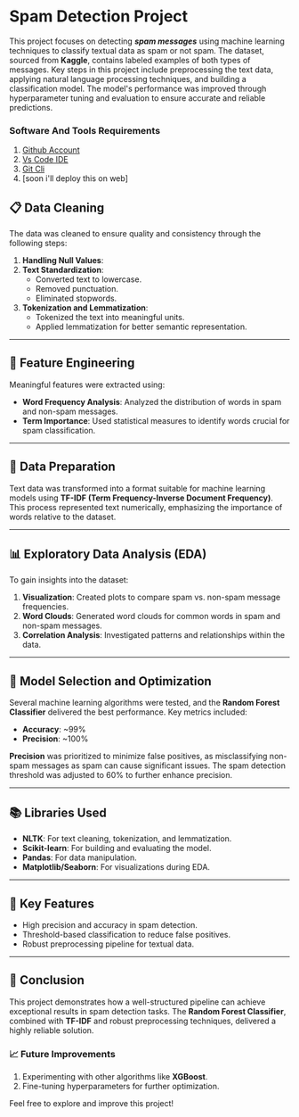 # Spam Detection Project

This project focuses on detecting ***spam messages*** using machine learning techniques to classify textual data as spam or not spam. The dataset, sourced from **Kaggle**, contains labeled examples of both types of messages. Key steps in this project include preprocessing the text data, applying natural language processing techniques, and building a classification model. The model's performance was improved through hyperparameter tuning and evaluation to ensure accurate and reliable predictions.

### Software And Tools Requirements
1. [Github Account](https:\\github.com)
2. [Vs Code IDE](https:\\code.visualstudio.com)
3. [Git Cli](https:https://git-scm.com/downloads)
4. [soon i'll deploy this on web]


## 📋 Data Cleaning

The data was cleaned to ensure quality and consistency through the following steps:

1. **Handling Null Values**:
2. **Text Standardization**: 
   - Converted text to lowercase.
   - Removed punctuation.
   - Eliminated stopwords.
3. **Tokenization and Lemmatization**:
   - Tokenized the text into meaningful units.
   - Applied lemmatization for better semantic representation.

---

## 🔧 Feature Engineering
Meaningful features were extracted using:

- **Word Frequency Analysis**: Analyzed the distribution of words in spam and non-spam messages.
- **Term Importance**: Used statistical measures to identify words crucial for spam classification.

---

## 🔄 Data Preparation

Text data was transformed into a format suitable for machine learning models using **TF-IDF (Term Frequency-Inverse Document Frequency)**. This process represented text numerically, emphasizing the importance of words relative to the dataset.

---

## 📊 Exploratory Data Analysis (EDA)

To gain insights into the dataset:

1. **Visualization**: Created plots to compare spam vs. non-spam message frequencies.
2. **Word Clouds**: Generated word clouds for common words in spam and non-spam messages.
3. **Correlation Analysis**: Investigated patterns and relationships within the data.

---

## 🧪 Model Selection and Optimization

Several machine learning algorithms were tested, and the **Random Forest Classifier** delivered the best performance. Key metrics included:

- **Accuracy**: ~99%
- **Precision**: ~100%

**Precision** was prioritized to minimize false positives, as misclassifying non-spam messages as spam can cause significant issues. The spam detection threshold was adjusted to 60% to further enhance precision.

---

## 📚 Libraries Used

- **NLTK**: For text cleaning, tokenization, and lemmatization.
- **Scikit-learn**: For building and evaluating the model.
- **Pandas**: For data manipulation.
- **Matplotlib/Seaborn**: For visualizations during EDA.

---

## 🚀 Key Features

- High precision and accuracy in spam detection.
- Threshold-based classification to reduce false positives.
- Robust preprocessing pipeline for textual data.

---

## 🏁 Conclusion

This project demonstrates how a well-structured pipeline can achieve exceptional results in spam detection tasks. The **Random Forest Classifier**, combined with **TF-IDF** and robust preprocessing techniques, delivered a highly reliable solution.

### 📈 Future Improvements

1. Experimenting with other algorithms like **XGBoost**.
2. Fine-tuning hyperparameters for further optimization.

Feel free to explore and improve this project!
